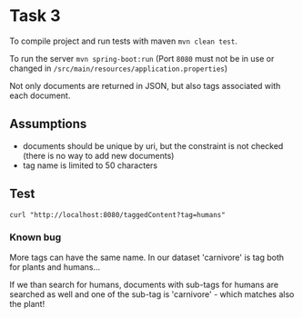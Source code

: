 # Task 3

To compile project and run tests with maven `mvn clean test`.

To run the server `mvn spring-boot:run`
(Port `8080` must not be in use or changed in `/src/main/resources/application.properties`)

Not only documents are returned in JSON, but also tags associated with each document.

## Assumptions

- documents should be unique by uri, but the constraint is not checked (there is no way to add new documents)
- tag name is limited to 50 characters

## Test
`curl "http://localhost:8080/taggedContent?tag=humans"`

### Known bug
More tags can have the same name. In our dataset 'carnivore' is tag both for plants and humans... 

If we than search for humans, documents with sub-tags for humans are searched as well and one of the sub-tag is 'carnivore' - which matches also the plant! 
